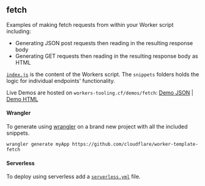 ## fetch

Examples of making fetch requests from within your Worker script including:
* Generating JSON post requests then reading in the resulting response body
* Generating GET requests then reading in the resulting response body as HTML

[`index.js`](https://github.com/cloudflare/worker-template-fetch/blob/master/index.js) is the content of the Workers script. The `snippets` folders holds the logic for individual endpoints' functionality.

Live Demos are hosted on `workers-tooling.cf/demos/fetch`:
[Demo JSON](http://workers-tooling.cf/demos/fetch/json) | [Demo HTML](http://workers-tooling.cf/demos/fetch/html)

#### Wrangler
To generate using [wrangler](https://github.com/cloudflare/wrangler) on a brand new project with all the included snippets.

```
wrangler generate myApp https://github.com/cloudflare/worker-template-fetch
```

#### Serverless
To deploy using serverless add a [`serverless.yml`](https://serverless.com/framework/docs/providers/cloudflare/) file.
